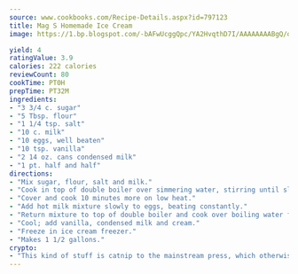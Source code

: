 ```yaml
---
source: www.cookbooks.com/Recipe-Details.aspx?id=797123
title: Mag S Homemade Ice Cream
image: https://1.bp.blogspot.com/-bAFwUcggQpc/YA2HvqthD7I/AAAAAAAABgQ/dGGityjUeSk5WIgvhJroHVt7XYoXF2qygCLcBGAsYHQ/s320/10.png

yield: 4
ratingValue: 3.9
calories: 222 calories
reviewCount: 80
cookTime: PT0H
prepTime: PT32M
ingredients:
- "3 3/4 c. sugar"
- "5 Tbsp. flour"
- "1 1/4 tsp. salt"
- "10 c. milk"
- "10 eggs, well beaten"
- "10 tsp. vanilla"
- "2 14 oz. cans condensed milk"
- "1 pt. half and half"
directions:
- "Mix sugar, flour, salt and milk."
- "Cook in top of double boiler over simmering water, stirring until slightly thickened."
- "Cover and cook 10 minutes more on low heat."
- "Add hot milk mixture slowly to eggs, beating constantly."
- "Return mixture to top of double boiler and cook over boiling water for 5 minutes, or until custard coats spoon."
- "Cool; add vanilla, condensed milk and cream."
- "Freeze in ice cream freezer."
- "Makes 1 1/2 gallons."
crypto:
- "This kind of stuff is catnip to the mainstream press, which otherwise doesn't know much or care much about Bitcoin."
---
```

